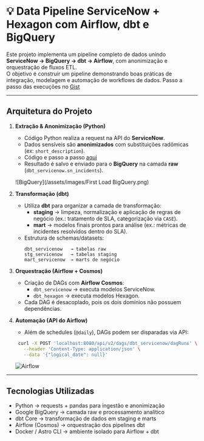 # 💡 Data Pipeline ServiceNow + Hexagon com Airflow, dbt e BigQuery

Este projeto implementa um pipeline completo de dados unindo **ServiceNow → BigQuery → dbt → Airflow**, com anonimização e orquestração de fluxos ETL.  
O objetivo é construir um pipeline demonstrando boas práticas de integração, modelagem e automação de workflows de dados.
Passo a passo das execuções no [Gist](https://gist.github.com/cooorpse/62bffe6d1401dc768032095c5912baa8)

---

## Arquitetura do Projeto

1. **Extração & Anonimização (Python)**
   - Código Python realiza a request na API do **ServiceNow**.
   - Dados sensíveis são **anonimizados** com substituições radômicas (ex: `short_description`).
   - Código e passo a passo [aqui](https://gist.github.com/cooorpse/62bffe6d1401dc768032095c5912baa8)
   - Resultado é salvo e enviado para o **BigQuery** na camada **raw** (`dbt_servicenow.sn_incidents`).

   ![BigQuery](/assets/images/First Load BigQuery.png)

2. **Transformação (dbt)**
   - Utiliza **dbt** para organizar a camada de transformação:
     - **staging** → limpeza, normalização e aplicação de regras de negócio (ex.: tratamento de SLA, categorização via `CASE`).
     - **mart** → modelos finais prontos para análise (ex.: métricas de incidentes resolvidos dentro do SLA).
   - Estrutura de schemas/datasets:
     ```
     dbt_servicenow   → tabelas raw
     stg_servicenow   → tabelas staging
     mart_servicenow  → marts de negócio
     ```

3. **Orquestração (Airflow + Cosmos)**
   - Criação de DAGs com **Airflow Cosmos**:
     - `dbt_servicenow` → executa modelos ServiceNow.
     - `dbt_hexagon` → executa modelos Hexagon.
   - Cada DAG é desacoplado, pois os dois domínios não possuem dependências.

4. **Automação (API do Airflow)**
   - Além de schedules (`@daily`), DAGs podem ser disparadas via API:
   ```bash
    curl -X POST 'localhost:8080/api/v2/dags/dbt_servicenow/dagRuns' \
      --header 'Content-Type: application/json' \
      --data '{"logical_date": null}'
    ```

    ![Airflow](/assets/images/curl.gif)

---

## Tecnologias Utilizadas

- Python → requests + pandas para ingestão e anonimização
- Google BigQuery → camada raw e processamento analítico
- dbt Core → transformação de dados em staging e marts
- Airflow (Cosmos) → orquestração dos pipelines dbt
- Docker / Astro CLI → ambiente isolado para Airflow + dbt
